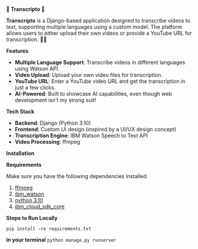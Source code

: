 ﻿**🚀 Transcripto 🚀**

**Transcripto** is a Django-based application designed to transcribe videos to text, supporting multiple languages using a custom model. The platform allows users to either upload their own videos or provide a YouTube URL for transcription. 🎥📝

**Features**

- **Multiple Language Support**: Transcribe videos in different languages using Watson API.
- **Video Upload**: Upload your own video files for transcription.
- **YouTube URL**: Enter a YouTube video URL and get the transcription in just a few clicks.
- **AI-Powered**: Built to showcase AI capabilities, even though web development isn’t my strong suit!

**Tech Stack**

- **Backend**: Django (Python 3.10)
- **Frontend**: Custom UI design (inspired by a UI/UX design concept)
- **Transcription Engine**: IBM Watson Speech to Text API
- **Video Processing**: ffmpeg

**Installation**

**Requirements**

Make sure you have the following dependencies installed:

1. [ffmpeg](https://ffmpeg.org/download.html)
1. [ibm_watson](https://pypi.org/project/ibm-watson/)
1. [python 3.10](https://www.python.org/downloads/release/python-310/)
1. [ibm_cloud_sdk_core](https://pypi.org/project/ibm-cloud-sdk-core/)

**Steps to Run Locally**

``` pip install -re requirements.txt ```

**in your terminal**
```python manage.py runserver```

